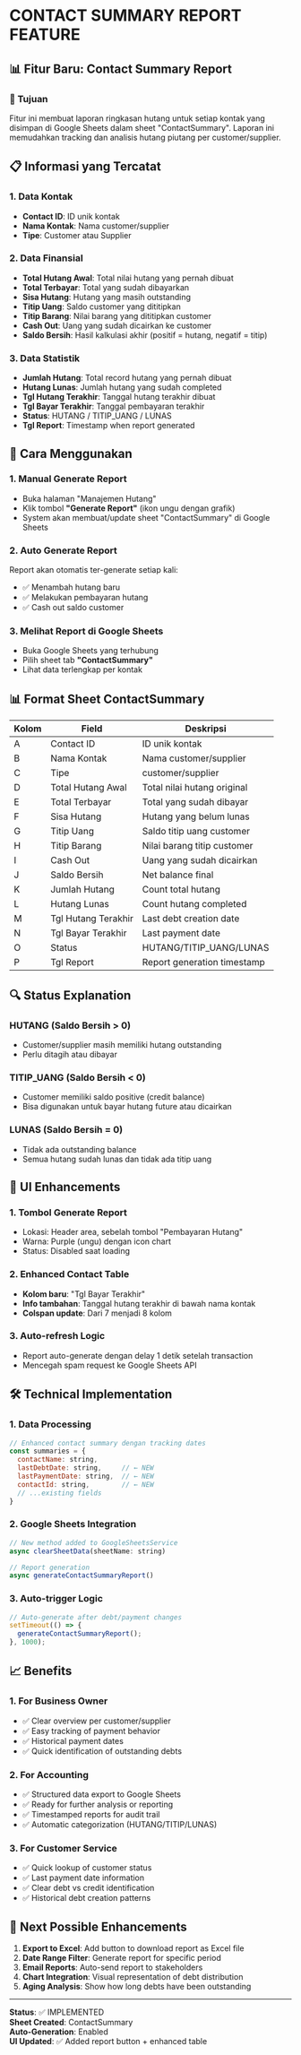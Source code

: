 # CONTACT SUMMARY REPORT FEATURE

## 📊 Fitur Baru: Contact Summary Report

### 🎯 Tujuan
Fitur ini membuat laporan ringkasan hutang untuk setiap kontak yang disimpan di Google Sheets dalam sheet "ContactSummary". Laporan ini memudahkan tracking dan analisis hutang piutang per customer/supplier.

## 📋 Informasi yang Tercatat

### 1. **Data Kontak**
- **Contact ID**: ID unik kontak
- **Nama Kontak**: Nama customer/supplier  
- **Tipe**: Customer atau Supplier

### 2. **Data Finansial**
- **Total Hutang Awal**: Total nilai hutang yang pernah dibuat
- **Total Terbayar**: Total yang sudah dibayarkan
- **Sisa Hutang**: Hutang yang masih outstanding
- **Titip Uang**: Saldo customer yang dititipkan 
- **Titip Barang**: Nilai barang yang dititipkan customer
- **Cash Out**: Uang yang sudah dicairkan ke customer
- **Saldo Bersih**: Hasil kalkulasi akhir (positif = hutang, negatif = titip)

### 3. **Data Statistik**
- **Jumlah Hutang**: Total record hutang yang pernah dibuat
- **Hutang Lunas**: Jumlah hutang yang sudah completed
- **Tgl Hutang Terakhir**: Tanggal hutang terakhir dibuat
- **Tgl Bayar Terakhir**: Tanggal pembayaran terakhir
- **Status**: HUTANG / TITIP_UANG / LUNAS
- **Tgl Report**: Timestamp when report generated

## 🚀 Cara Menggunakan

### 1. **Manual Generate Report**
- Buka halaman "Manajemen Hutang"
- Klik tombol **"Generate Report"** (ikon ungu dengan grafik)
- System akan membuat/update sheet "ContactSummary" di Google Sheets

### 2. **Auto Generate Report**
Report akan otomatis ter-generate setiap kali:
- ✅ Menambah hutang baru
- ✅ Melakukan pembayaran hutang
- ✅ Cash out saldo customer

### 3. **Melihat Report di Google Sheets**
- Buka Google Sheets yang terhubung
- Pilih sheet tab **"ContactSummary"**
- Lihat data terlengkap per kontak

## 📊 Format Sheet ContactSummary

| Kolom | Field | Deskripsi |
|-------|--------|-----------|
| A | Contact ID | ID unik kontak |
| B | Nama Kontak | Nama customer/supplier |
| C | Tipe | customer/supplier |
| D | Total Hutang Awal | Total nilai hutang original |
| E | Total Terbayar | Total yang sudah dibayar |
| F | Sisa Hutang | Hutang yang belum lunas |
| G | Titip Uang | Saldo titip uang customer |
| H | Titip Barang | Nilai barang titip customer |
| I | Cash Out | Uang yang sudah dicairkan |
| J | Saldo Bersih | Net balance final |
| K | Jumlah Hutang | Count total hutang |
| L | Hutang Lunas | Count hutang completed |
| M | Tgl Hutang Terakhir | Last debt creation date |
| N | Tgl Bayar Terakhir | Last payment date |
| O | Status | HUTANG/TITIP_UANG/LUNAS |
| P | Tgl Report | Report generation timestamp |

## 🔍 Status Explanation

### **HUTANG** (Saldo Bersih > 0)
- Customer/supplier masih memiliki hutang outstanding
- Perlu ditagih atau dibayar

### **TITIP_UANG** (Saldo Bersih < 0)  
- Customer memiliki saldo positive (credit balance)
- Bisa digunakan untuk bayar hutang future atau dicairkan

### **LUNAS** (Saldo Bersih = 0)
- Tidak ada outstanding balance
- Semua hutang sudah lunas dan tidak ada titip uang

## 📱 UI Enhancements

### 1. **Tombol Generate Report**
- Lokasi: Header area, sebelah tombol "Pembayaran Hutang"
- Warna: Purple (ungu) dengan icon chart
- Status: Disabled saat loading

### 2. **Enhanced Contact Table**
- **Kolom baru**: "Tgl Bayar Terakhir"
- **Info tambahan**: Tanggal hutang terakhir di bawah nama kontak
- **Colspan update**: Dari 7 menjadi 8 kolom

### 3. **Auto-refresh Logic**
- Report auto-generate dengan delay 1 detik setelah transaction
- Mencegah spam request ke Google Sheets API

## 🛠️ Technical Implementation

### 1. **Data Processing**
```javascript
// Enhanced contact summary dengan tracking dates
const summaries = {
  contactName: string,
  lastDebtDate: string,     // ← NEW
  lastPaymentDate: string,  // ← NEW
  contactId: string,        // ← NEW
  // ...existing fields
}
```

### 2. **Google Sheets Integration**
```javascript
// New method added to GoogleSheetsService
async clearSheetData(sheetName: string)

// Report generation
async generateContactSummaryReport()
```

### 3. **Auto-trigger Logic**
```javascript
// Auto-generate after debt/payment changes
setTimeout(() => {
  generateContactSummaryReport();
}, 1000);
```

## 📈 Benefits

### 1. **For Business Owner**
- ✅ Clear overview per customer/supplier
- ✅ Easy tracking of payment behavior  
- ✅ Historical payment dates
- ✅ Quick identification of outstanding debts

### 2. **For Accounting**
- ✅ Structured data export to Google Sheets
- ✅ Ready for further analysis or reporting
- ✅ Timestamped reports for audit trail
- ✅ Automatic categorization (HUTANG/TITIP/LUNAS)

### 3. **For Customer Service**
- ✅ Quick lookup of customer status
- ✅ Last payment date information
- ✅ Clear debt vs credit identification
- ✅ Historical debt creation patterns

## 🔄 Next Possible Enhancements

1. **Export to Excel**: Add button to download report as Excel file
2. **Date Range Filter**: Generate report for specific period
3. **Email Reports**: Auto-send report to stakeholders
4. **Chart Integration**: Visual representation of debt distribution
5. **Aging Analysis**: Show how long debts have been outstanding

---

**Status**: ✅ IMPLEMENTED  
**Sheet Created**: ContactSummary  
**Auto-Generation**: Enabled  
**UI Updated**: ✅ Added report button + enhanced table
